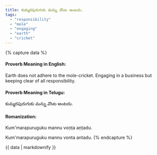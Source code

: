 ```yaml
---
title: కుమ్మరపురుగుకు మన్ను వొంట అంటదు.
tags:
  - "responsibility"
  - "mole"
  - "engaging"
  - "earth"
  - "cricket"
---
```


{% capture data %}
#### Proverb Meaning in English:
Earth does not adhere to the mole-cricket.
Engaging in a business but keeping clear of all responsibility.

#### Proverb Meaning in Telugu:
కుమ్మరపురుగుకు మన్ను వొంట అంటదు.

#### Romanization:
Kum'marapuruguku mannu voṇṭa aṇṭadu.

Kum'marapuruguku mannu vonta antadu.
{% endcapture %}

{{ data | markdownify }}

